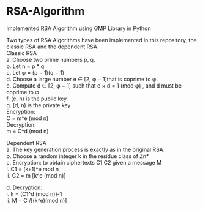 # RSA-Algorithm
Implemented RSA Algorithm using GMP Library in Python <br />

Two types of RSA Algorithms have been implemented in this repository, the classic RSA and the dependent RSA. <br />
Classic RSA <br />
a. Choose two prime numbers p, q. <br />
b. Let n = p * q <br />
c. Let φ = (p − 1)(q − 1) <br />
d. Choose a large number e ∈ [2, φ − 1]that is coprime to φ. <br />
e. Compute d ∈ [2, φ − 1] such that e × d = 1 (mod φ) , and d must be coprime to φ <br />
f. (e, n) is the public key <br />
g. (d, n) is the private key <br />
  Encryption:<br />
     C = m^e (mod n)<br />
  Decryption:<br />
    m = C^d (mod n) <br />
    
Dependent RSA<br />
a. The key generation process is exactly as in the original RSA.<br />
b. Choose a random integer k in the residue class of Zn*<br />
c. Encryption: to obtain ciphertexts C1 C2 given a message M <br />
i. C1 = (k+1)^e mod n<br />
ii. C2 = m [k^e (mod n)]<br />

d. Decryption: <br />
i. k = (C1^d (mod n))-1 <br />
ii. M = C /[(k^e)(mod n)] <br />

